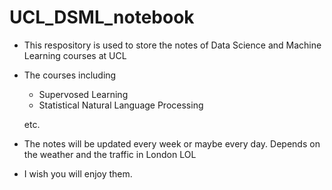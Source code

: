 # UCL_DSML_notebook
* This respository is used to store the notes of Data Science and Machine Learning courses at UCL
* The courses including
  * Supervosed Learning
  * Statistical Natural Language Processing
  
  etc.
* The notes will be updated every week or maybe every day. Depends on the weather and the traffic in London LOL
* I wish you will enjoy them.
